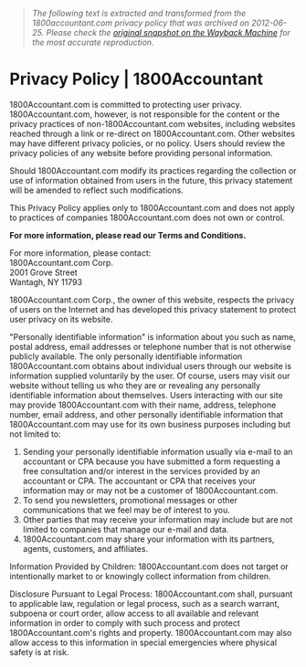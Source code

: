 > *The following text is extracted and transformed from the 1800accountant.com privacy policy that was archived on 2012-06-25. Please check the [original snapshot on the Wayback Machine](https://web.archive.org/web/20120625094234id_/http%3A//1800accountant.com/privacy-policy.cfm) for the most accurate reproduction.*

# Privacy Policy | 1800Accountant

1800Accountant.com is committed to protecting user privacy. 1800Accountant.com, however, is not responsible for the content or the privacy practices of non-1800Accountant.com websites, including websites reached through a link or re-direct on 1800Accountant.com. Other websites may have different privacy policies, or no policy. Users should review the privacy policies of any website before providing personal information.

Should 1800Accountant.com modify its practices regarding the collection or use of information obtained from users in the future, this privacy statement will be amended to reflect such modifications.

This Privacy Policy applies only to 1800Accountant.com and does not apply to practices of companies 1800Accountant.com does not own or control.

**For more information, please read our Terms and Conditions.**

For more information, please contact:  
1800Accountant.com Corp.  
2001 Grove Street  
Wantagh, NY 11793

1800Accountant.com Corp., the owner of this website, respects the privacy of users on the Internet and has developed this privacy statement to protect user privacy on its website.

"Personally identifiable information" is information about you such as name, postal address, email addresses or telephone number that is not otherwise publicly available. The only personally identifiable information 1800Accountant.com obtains about individual users through our website is information supplied voluntarily by the user. Of course, users may visit our website without telling us who they are or revealing any personally identifiable information about themselves. Users interacting with our site may provide 1800Accountant.com with their name, address, telephone number, email address, and other personally identifiable information that 1800Accountant.com may use for its own business purposes including but not limited to:

  1. Sending your personally identifiable information usually via e-mail to an accountant or CPA because you have submitted a form requesting a free consultation and/or interest in the services provided by an accountant or CPA. The accountant or CPA that receives your information may or may not be a customer of 1800Accountant.com.
  2. To send you newsletters, promotional messages or other communications that we feel may be of interest to you.
  3. Other parties that may receive your information may include but are not limited to companies that manage our e-mail and data.
  4. 1800Accountant.com may share your information with its partners, agents, customers, and affiliates.



Information Provided by Children: 1800Accountant.com does not target or intentionally market to or knowingly collect information from children.

Disclosure Pursuant to Legal Process: 1800Accountant.com shall, pursuant to applicable law, regulation or legal process, such as a search warrant, subpoena or court order, allow access to all available and relevant information in order to comply with such process and protect 1800Accountant.com's rights and property. 1800Accountant.com may also allow access to this information in special emergencies where physical safety is at risk.
